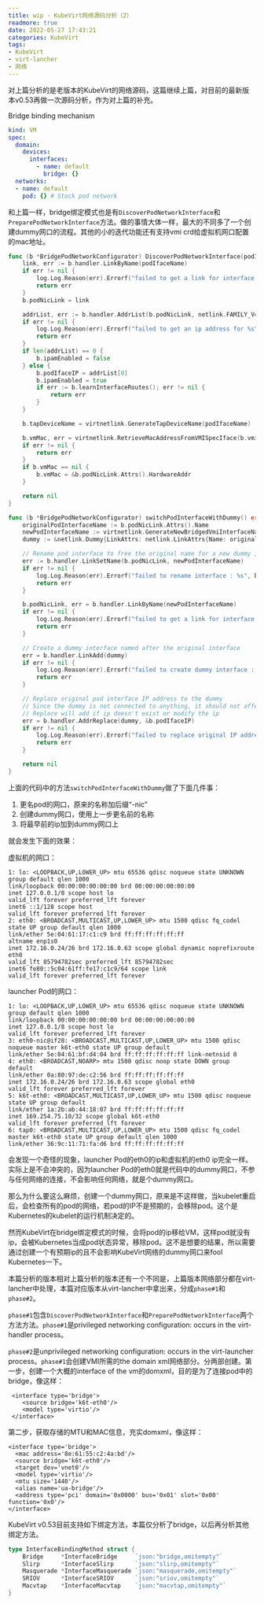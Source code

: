 ```yaml
---
title: wip - KubeVirt网络源码分析（2）
readmore: true
date: 2022-05-27 17:43:21
categories: KubeVirt
tags:
- KubeVirt
- virt-lancher
- 网络
---
```


对上篇分析的是老版本的KubeVirt的网络源码，这篇继续上篇，对目前的最新版本v0.53再做一次源码分析，作为对上篇的补充。

Bridge binding mechanism
```yaml
kind: VM
spec:
  domain:
    devices:
      interfaces:
        - name: default
          bridge: {}
  networks:
  - name: default
    pod: {} # Stock pod network
```

和上篇一样，bridge绑定模式也是有`DiscoverPodNetworkInterface`和`PreparePodNetworkInterface`方法。做的事情大体一样，最大的不同多了一个创建dummy网口的流程。其他的小的迭代功能还有支持vmi crd给虚拟机网口配置的mac地址。

```go
func (b *BridgePodNetworkConfigurator) DiscoverPodNetworkInterface(podIfaceName string) error {
	link, err := b.handler.LinkByName(podIfaceName)
	if err != nil {
		log.Log.Reason(err).Errorf("failed to get a link for interface: %s", podIfaceName)
		return err
	}
	b.podNicLink = link

	addrList, err := b.handler.AddrList(b.podNicLink, netlink.FAMILY_V4)
	if err != nil {
		log.Log.Reason(err).Errorf("failed to get an ip address for %s", podIfaceName)
		return err
	}
	if len(addrList) == 0 {
		b.ipamEnabled = false
	} else {
		b.podIfaceIP = addrList[0]
		b.ipamEnabled = true
		if err := b.learnInterfaceRoutes(); err != nil {
			return err
		}
	}

	b.tapDeviceName = virtnetlink.GenerateTapDeviceName(podIfaceName)

	b.vmMac, err = virtnetlink.RetrieveMacAddressFromVMISpecIface(b.vmiSpecIface)
	if err != nil {
		return err
	}
	if b.vmMac == nil {
		b.vmMac = &b.podNicLink.Attrs().HardwareAddr
	}

	return nil
}
```

```go
func (b *BridgePodNetworkConfigurator) switchPodInterfaceWithDummy() error {
	originalPodInterfaceName := b.podNicLink.Attrs().Name
	newPodInterfaceName := virtnetlink.GenerateNewBridgedVmiInterfaceName(originalPodInterfaceName)
	dummy := &netlink.Dummy{LinkAttrs: netlink.LinkAttrs{Name: originalPodInterfaceName}}

	// Rename pod interface to free the original name for a new dummy interface
	err := b.handler.LinkSetName(b.podNicLink, newPodInterfaceName)
	if err != nil {
		log.Log.Reason(err).Errorf("failed to rename interface : %s", b.podNicLink.Attrs().Name)
		return err
	}

	b.podNicLink, err = b.handler.LinkByName(newPodInterfaceName)
	if err != nil {
		log.Log.Reason(err).Errorf("failed to get a link for interface: %s", newPodInterfaceName)
		return err
	}

	// Create a dummy interface named after the original interface
	err = b.handler.LinkAdd(dummy)
	if err != nil {
		log.Log.Reason(err).Errorf("failed to create dummy interface : %s", originalPodInterfaceName)
		return err
	}

	// Replace original pod interface IP address to the dummy
	// Since the dummy is not connected to anything, it should not affect networking
	// Replace will add if ip doesn't exist or modify the ip
	err = b.handler.AddrReplace(dummy, &b.podIfaceIP)
	if err != nil {
		log.Log.Reason(err).Errorf("failed to replace original IP address to dummy interface: %s", originalPodInterfaceName)
		return err
	}

	return nil
}
```

上面的代码中的方法`switchPodInterfaceWithDummy`做了下面几件事：
1. 更名pod的网口，原来的名称加后缀“-nic”
2. 创建dummy网口，使用上一步更名前的名称
3. 将最早前的ip加到dummy网口上

就会发生下面的效果：

虚拟机的网口：

    1: lo: <LOOPBACK,UP,LOWER_UP> mtu 65536 qdisc noqueue state UNKNOWN group default qlen 1000
    link/loopback 00:00:00:00:00:00 brd 00:00:00:00:00:00
    inet 127.0.0.1/8 scope host lo
    valid_lft forever preferred_lft forever
    inet6 ::1/128 scope host
    valid_lft forever preferred_lft forever
    2: eth0: <BROADCAST,MULTICAST,UP,LOWER_UP> mtu 1500 qdisc fq_codel state UP group default qlen 1000
    link/ether 5e:04:61:17:c1:c9 brd ff:ff:ff:ff:ff:ff
    altname enp1s0
    inet 172.16.0.24/26 brd 172.16.0.63 scope global dynamic noprefixroute eth0
    valid_lft 85794782sec preferred_lft 85794782sec
    inet6 fe80::5c04:61ff:fe17:c1c9/64 scope link
    valid_lft forever preferred_lft forever

launcher Pod的网口：

    1: lo: <LOOPBACK,UP,LOWER_UP> mtu 65536 qdisc noqueue state UNKNOWN group default qlen 1000
    link/loopback 00:00:00:00:00:00 brd 00:00:00:00:00:00
    inet 127.0.0.1/8 scope host lo
    valid_lft forever preferred_lft forever
    3: eth0-nic@if28: <BROADCAST,MULTICAST,UP,LOWER_UP> mtu 1500 qdisc noqueue master k6t-eth0 state UP group default
    link/ether 5e:04:61:bf:d4:04 brd ff:ff:ff:ff:ff:ff link-netnsid 0
    4: eth0: <BROADCAST,NOARP> mtu 1500 qdisc noop state DOWN group default
    link/ether 0a:80:97:de:c2:56 brd ff:ff:ff:ff:ff:ff
    inet 172.16.0.24/26 brd 172.16.0.63 scope global eth0
    valid_lft forever preferred_lft forever
    5: k6t-eth0: <BROADCAST,MULTICAST,UP,LOWER_UP> mtu 1500 qdisc noqueue state UP group default
    link/ether 1a:2b:ab:44:18:07 brd ff:ff:ff:ff:ff:ff
    inet 169.254.75.10/32 scope global k6t-eth0
    valid_lft forever preferred_lft forever
    6: tap0: <BROADCAST,MULTICAST,UP,LOWER_UP> mtu 1500 qdisc fq_codel master k6t-eth0 state UP group default qlen 1000
    link/ether 36:9c:11:71:fa:d6 brd ff:ff:ff:ff:ff:ff

会发现一个奇怪的现象，launcher Pod的eth0的ip和虚拟机的eth0 ip完全一样。实际上是不会冲突的，因为launcher Pod的eth0就是代码中的dummy网口，不参与任何网络的连接，不会影响任何网络，就是个dummy网口。

那么为什么要这么麻烦，创建一个dummy网口，原来是不这样做，当kubelet重启后，会检查所有的pod的网络，若pod的IP不是预期的，会移除pod。这个是Kubernetes的kubelet的运行机制决定的。

然而KubeVirt在bridge绑定模式的时候，会将pod的ip移给VM，这样pod就没有ip，会被Kubernetes当成pod状态异常，移除pod。这不是想要的结果，所以需要通过创建一个有预期ip的且不会影响KubeVirt网络的dummy网口来fool Kubernetes一下。

本篇分析的版本相对上篇分析的版本还有一个不同是，上篇版本网络部分都在virt-lancher中处理，本篇对应版本从virt-lancher中拿出来，分成`phase#1`和`phase#2`。

`phase#1`包含`DiscoverPodNetworkInterface`和`PreparePodNetworkInterface`两个方法方法。`phase#1`是privileged networking configuration: occurs in the virt-handler process。

`phase#2`是unprivileged networking configuration: occurs in the virt-launcher process。`phase#1`会创建VMI所需的the domain xml网络部分。分两部创建。第一步，创建一个大概的interface of the vm的domxml，目的是为了连接pod中的bridge，像这样：

     <interface type='bridge'>
        <source bridge='k6t-eth0'/>
        <model type='virtio'/>
     </interface>

第二步，获取存储的MTU和MAC信息，充实domxml，像这样：

    <interface type='bridge'>
      <mac address='8e:61:55:c2:4a:bd'/>
      <source bridge='k6t-eth0'/>
      <target dev='vnet0'/>
      <model type='virtio'/>
      <mtu size='1440'/>
      <alias name='ua-bridge'/>
      <address type='pci' domain='0x0000' bus='0x01' slot='0x00' function='0x0'/>
    </interface>

KubeVirt v0.53目前支持如下绑定方法，本篇仅分析了bridge，以后再分析其他绑定方法。
```go
type InterfaceBindingMethod struct {
	Bridge     *InterfaceBridge     `json:"bridge,omitempty"`
	Slirp      *InterfaceSlirp      `json:"slirp,omitempty"`
	Masquerade *InterfaceMasquerade `json:"masquerade,omitempty"`
	SRIOV      *InterfaceSRIOV      `json:"sriov,omitempty"`
	Macvtap    *InterfaceMacvtap    `json:"macvtap,omitempty"`
}
```